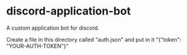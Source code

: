 # discord-application-bot
A custom application bot for discord.

Create a file in this directory called "auth.json" and put in it "{"token": "YOUR-AUTH-TOKEN"}"
